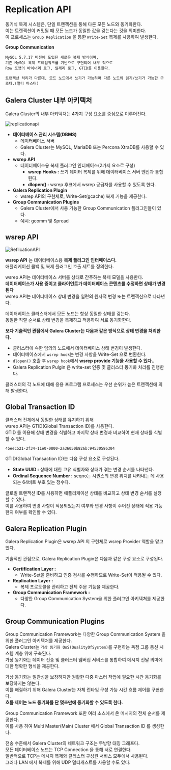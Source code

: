 # Replication API 
 
동기식 복제 시스템은, 단일 트랜잭션을 통해 다른 모든 노드와 동기화한다.       
이는 트랜잭션이 커밋될 때 모든 노드가 동일한 값을 갖는다는 것을 의미한다.          
이 프로세스는 `Group Replication` 을 통한 `Write-Set` 복제를 사용하여 발생한다.       

**Group Communication**
```
MySQL 5.7.17 버전에 도입된 새로운 복제 방식이며,   
기존 MySQL 복제 프레임워크를 기반으로 구현되어 내부 적으로 
Row 포맷의 바이너리 로그, 릴레리 로그, GTID를 이용한다.

트랜잭션 처리가 다른데, 모드 노드에서 쓰기가 가능하며 다른 노드와 읽기/쓰기가 가능한 구조다.(멀티 마스터)     
```  

## Galera Cluster 내부 아키텍처 

Galera Cluster의 내부 아키텍처는 4가지 구성 요소를 중심으로 이루어진다.       
  
![replicationapi](https://user-images.githubusercontent.com/50267433/165106959-e801fd3f-ca33-4654-9502-a3dbb48f0cd7.png)
      
* **데이터베이스 관리 시스템(DBMS)**     
  * 데이터베이스 서버
  * Galera Cluster는 MySQL, MariaDB 또는 Percona XtraDB를 사용할 수 있다.         
* **wsrep API**     
  * 데이터베이스용 복제 플러그인 인터페이스(2가지 요소로 구성)
      * **wsrep Hooks :** 쓰기 데이터 복제를 위해 데이터베이스 서버 엔진과 통합된다.
      * **dlopen() :** wsrep 후크에서 wsrep 공급자를 사용할 수 있도록 한다.
* **Galera Replication Plugin**        
  * wsrep API의 구현체로, Write-Set(gcache) 복제 기능을 제공한다.        
* **Group Communication Plugins**    
  * Galera Cluster에서 사용 가능한 Group Communication 플러그인들이 있다.   
  * 예시: gcomm 및 Spread   
  
## wsrep API

![ReflicationAPI](https://user-images.githubusercontent.com/50267433/165448416-60772e85-8536-4e1f-9f3d-a5da61356ec9.png)

**wsrep API** 는 데이터베이스용 **복제 플러그인 인터페이스다.**      
애플리케이션 콜백 및 복제 플러그인 호출 세트를 정의한다.       
   
wsrep API는 데이터베이스 서버를 상태로 간주하는 복제 모델을 사용한다.      
**데이터베이스가 사용 중이고 클라이언트가 데이터베이스 콘텐츠를 수정하면 상태가 변경된다**             
wsrep API는 데이터베이스 상태 변경을 일련의 원자적 변경 또는 트랜잭션으로 나타낸다.
      
데이터베이스 클러스터에서 모든 노드는 항상 동일한 상태를 갖는다.            
동일한 직렬 순서로 상태 변경을 복제하고 적용하여 서로 동기화한다.           
     
**보다 기술적인 관점에서 Galera Cluster는 다음과 같은 방식으로 상태 변경을 처리한다.**         
* 클러스터에 속한 임의의 노드에서 데이터베이스 상태 변경이 발생한다.     
* 데이터베이스에서 `wsrep hook`는 변경 사항을 Write-Set 으로 변환한다.    
* `dlopen()` 호출 후 `wsrep hook`에서 **wsrep provide 기능을 사용할 수 있다.**.     
* Galera Replication Pulgin 은 write-set 인증 및 클러스터 동기화 처리를 진행한다.    

클러스터의 각 노드에 대해 응용 프로그램 프로세스는 우선 순위가 높은 트랜잭션에 의해 발생한다.   
  
## Global Transaction ID
 
클러스터 전체에서 동일한 상태를 유지하기 위해        
wsrep API는 GTID(Global Transaction ID)를 사용한다.        
GTID 를 이용해 상태 변경을 식별하고 마지막 상태 변경과 비교하여 현재 상태를 식별할 수 있다.      

```
45eec521-2f34-11e0-0800-2a36050b826b:94530586304
```  
  
GTID(Global Transaction ID)는 다음 구성 요소로 구성된다.         
* **State UUID :** 상태에 대한 고유 식별자와 상태가 겪는 변경 순서를 나타낸다.       
* **Ordinal Sequence Number :** seqno는 시퀀스의 변경 위치를 나타내는 데 사용되는 64비트 부호 있는 정수다.   
       
글로벌 트랜잭션 ID를 사용하면 애플리케이션 상태를 비교하고 상태 변경 순서를 설정할 수 있다.      
이를 사용하여 변경 사항이 적용되었는지 여부와 변경 사항이 주어진 상태에 적용 가능한지 여부를 확인할 수 있다.   

## Galera Replication Plugin
   
Galera Replication Plugin은 wsrep API 의 구현체로 wsrep Provider 역할을 맡고 있다.   
   
기술적인 관점으로, Galera Replication Plugin은 다음과 같은 구성 요소로 구성된다.     
* **Certification Layer :**   
    * Write-Set을 준비하고 인증 검사를 수행하므로 Write-Set이 적용될 수 있다.
* **Replication Layer :** 
    * 복제 프로토콜을 관리하고 전체 주문 기능을 제공한다.
* **Group Communication Framework :** 
    * 다양한 Group Communication System을 위한 플러그인 아키텍처를 제공한다.

## Group Communication Plugins  

Group Communication Framework는 다양한 Group Communication System 을 위한 플러그인 아키텍처를 제공한다.       
Galera Cluster는 `가상 동기화 QoS(QualityOfSystem)`를 구현하는 독점 그룹 통신 시스템 계층 위에 구축된다.         
가상 동기화는 데이터 전송 및 클러스터 멤버십 서비스를 통합하여 메시지 전달 의미에 대한 명확한 형식을 제공한다.  

가상 동기화는 일관성을 보장하지만 원활한 다중 마스터 작업에 필요한 시간 동기화를 보장하지는 않는다.           
이를 해결하기 위해 Galera Cluster는 자체 런타임 구성 가능 시간 흐름 제어를 구현한다.         
**흐름 제어는 노드 동기화를 단 몇초만에 동기화할 수 있도록 한다.**         
      
Group Communication Framework 또한 여러 소스에서 온 메시지의 전체 순서를 제공한다.        
이를 사용 하여 Multi Master(Main) Cluster 에서 Global Transaction ID 를 생성한다.          
         
전송 수준에서 Galera Cluster의 네트워크 구조는 무방향 대칭 그래프다.        
모든 데이터베이스 노드는 TCP Connection 을 통해 서로 연결한다.        
일반적으로 TCP는 메시지 복제와 클러스터 구성원 서비스 모두에서 사용된다.      
그러나 LAN 에서 복제를 위해 UDP 멀티캐스트를 사용할 수도 있다.    
